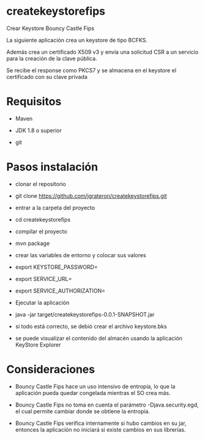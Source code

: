 # createkeystorefips

Crear Keystore Bouncy Castle Fips

La siguiente aplicación crea un keystore de tipo BCFKS.

Además crea un certificado X509 v3 y envía una solicitud CSR a un servicio para la creación de la clave pública.

Se recibe el response como PKCS7 y se almacena en el keystore el certificado con su clave privada

# Requisitos

- Maven

- JDK 1.8 o superior

- git

# Pasos instalación

- clonar el repositorio

- git clone https://github.com/jgrateron/createkeystorefips.git

- entrar a la carpeta del proyecto

- cd createkeystorefips

- compilar el proyecto

- mvn package

- crear las variables de entorno y colocar sus valores

- export KEYSTORE_PASSWORD=

- export SERVICE_URL=

- export SERVICE_AUTHORIZATION=

- Ejecutar la aplicación

- java -jar target/createkeystorefips-0.0.1-SNAPSHOT.jar

- si todo está correcto, se debió crear el archivo keystore.bks 

- se puede visualizar el contenido del almacén usando la aplicación KeyStore Explorer


# Consideraciones

- Bouncy Castle Fips hace un uso intensivo de entropía, lo que la aplicación pueda quedar congelada mientras el SO crea más.

- Bouncy Castle Fips no toma en cuenta el parámetro -Djava.security.egd, el cual permite cambiar donde se obtiene la entropía.

- Bouncy Castle Fips verifica internamente si hubo cambios en su jar, entonces la aplicación no iniciará si existe cambios en sus librerías.


